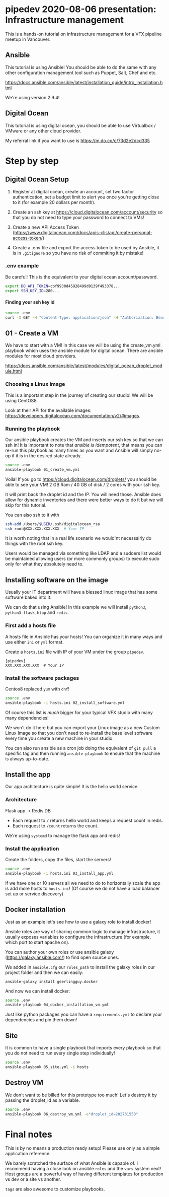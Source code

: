 # pipedev 2020-08-06 presentation: Infrastructure management

This is a hands-on tutorial on infrastructure management for a VFX pipeline meetup in Vancouver.

## Ansible

This tutorial is using Ansible! You should be able to do the same with any other configuration management tool such as Puppet, Salt, Chef and etc.

https://docs.ansible.com/ansible/latest/installation_guide/intro_installation.html

We're using version 2.9.4!

## Digital Ocean

This tutorial is using digital ocean, you should be able to use Virtualbox / VMware or any other cloud provider.

My referral link if you want to use is https://m.do.co/c/73d2e2dcd335

# Step by step

## Digital Ocean Setup

1. Register at digital ocean, create an account, set two factor authentication, set a budget limit to alert you once you're getting close to it (for example 20 dollars per month).

2. Create an ssh key at https://cloud.digitalocean.com/account/security so that you do not need to type your password to connect to VMs!

3. Create a new API Access Token (https://www.digitalocean.com/docs/apis-clis/api/create-personal-access-token/)

4. Create a .env file and export the access token to be used by Ansible, it is in `.gitignore` so you have no risk of commiting it by mistake!

### .env example

Be careful! This is the equivalent to your digital ocean account/password.

```bash
export DO_API_TOKEN=cbf9930d45928499d0139f493378...
export SSH_KEY_ID=280...
```

#### Finding your ssh key id

```bash
source .env
curl -X GET -H "Content-Type: application/json" -H "Authorization: Bearer $DO_API_TOKEN" "https://api.digitalocean.com/v2/account/keys"
```

## 01 - Create a VM

We have to start with a VM! In this case we will be using the create_vm.yml playbook which uses the ansible module for digital ocean. There are ansible modules for most cloud providers.

https://docs.ansible.com/ansible/latest/modules/digital_ocean_droplet_module.html


### Choosing a Linux image

This is a important step in the journey of creating our studio! We will be using CentOS8.

Look at their API for the available images: https://developers.digitalocean.com/documentation/v2/#images.

### Running the playbook

Our ansible playbook creates the VM and inserts our ssh key so that we can ssh in! It is important to note that *ansible is idempotent*, that means you can re-run this playbook as many times as you want and Ansible will simply no-op if it is in the desired state already.

```bash
source .env
ansible-playbook 01_create_vm.yml
```

Voila! If you go to https://cloud.digitalocean.com/droplets/ you should be able to see your VM! 2 GB Ram / 40 GB of disk / 2 cores with your ssh key.

It will print back the droplet id and the IP. You will need those. Ansible does allow for dynamic inventories and there were better ways to do it but we will skip for this tutorial.

You can also ssh to it with 

```bash
ssh-add /Users/$USER/.ssh/digitalocean_rsa
ssh root@XXX.XXX.XXX.XXX  # Your IP
```

It is worth noting that in a real life scenario we would'nt necessairly do things with the root ssh key. 

Users would be managed via something like LDAP and a sudoers list would be maintained allowing users (or more commonly groups) to execute sudo only for what they absolutely need to.

## Installing software on the image

Usually your IT department will have a blessed linux image that has some software baked into it.

We can do that using Ansible! In this example we will install `python3`, `python3-flask`, `htop` and `redis`.

### First add a hosts file

A hosts file in Ansible has your hosts! You can organize it in many ways and use either `ini` or `yml` format.

Create a `hosts.ini` file with IP of your VM under the group `pipedev`.

```
[pipedev]
XXX.XXX.XXX.XXX  # Your IP
```

### Install the software packages

Centos8 replaced `yum` with `dnf`!

```bash
source .env
ansible-playbook -i hosts.ini 02_install_software.yml
```

Of course this list is *much* bigger for your typical VFX studio with many many dependencies!

We won't do it here but you can export your Linux image as a new Custom Linux Image so that you don't need to re-install the base level software every time you create a new machine in your studio.

You can also run ansible as a cron job doing the equivalent of `git pull` a specific tag and then running `ansible-playbook` to ensure that the machine is always up-to-date.

## Install the app

Our app architecture is quite simple! It is the hello world service.

### Architecture

Flask app -> Redis DB

* Each request to `/` returns hello world and keeps a request count in redis.
* Each request to `/count` returns the count.

We're using `systemd` to manage the flask app and redis!

### Install the application

Create the folders, copy the files, start the servers!

```bash
source .env
ansible-playbook -i hosts.ini 03_install_app.yml
```

If we have one or 10 servers all we need to do to horizontally scale the app is add more hosts to `hosts.ini`! (Of course we do not have a load balancer set up or service discovery)

## Docker installation

Just as an example let's see how to use a galaxy role to install docker!

Ansible roles are way of sharing common logic to manage infrastructure, it usually exposes variables to configure the infrastructure (for example, which port to start apache on).

You can author your own roles or use ansible galaxy (https://galaxy.ansible.com/) to find open source ones.

We added in `ansible.cfg` our `roles_path` to install the galaxy roles in our project folder and then we can easily:

```
ansible-galaxy install geerlingguy.docker
```

And now we can install docker:

```bash
source .env
ansible-playbook 04_docker_installation_vm.yml
```

Just like python packages you can have a `requirements.yml` to declare your dependencies and pin them down!

## Site

It is common to have a single playbook that imports every playbook so that you do not need to run every single step individually!

```bash
source .env
ansible-playbook 05_site.yml -i hosts
```

## Destroy VM

We don't want to be billed for this prototype too much! Let's destroy it by passing the droplet_id as a variable.

```bash
source .env
ansible-playbook 06_destroy_vm.yml -e"droplet_id=202731550"
```

# Final notes

This is by no means a production ready setup! Please use only as a simple application reference.

We barely scratched the surface of what Ansible is capable of. I recommend having a close look on ansible `roles` and the `vars` system next! Host groups are a powerful way of having different templates for production vs dev or a site vs another.

`tags` are also awesome to customize playbooks.

